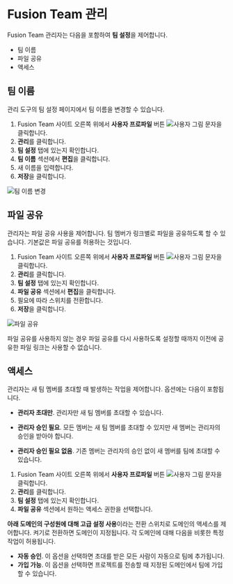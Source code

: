 Fusion Team 관리
==============

Fusion Team 관리자는 다음을 포함하여 **팀 설정**을 제어합니다.

*   팀 이름
*   파일 공유
*   액세스

팀 이름
----

관리 도구의 팀 설정 페이지에서 팀 이름을 변경할 수 있습니다.

1.  Fusion Team 사이트 오른쪽 위에서 **사용자 프로파일** 버튼 ![사용자 그림 문자](https://help.autodesk.com/cloudhelp/KOR/Fusion-Import/images/user-glyph.png)을 클릭합니다.
2.  **관리**를 클릭합니다.
3.  **팀 설정** 탭에 있는지 확인합니다.
4.  **팀 이름** 섹션에서 **편집**을 클릭합니다.
5.  새 이름을 입력합니다.
6.  **저장**을 클릭합니다.

![팀 이름 변경](https://help.autodesk.com/cloudhelp/KOR/Fusion-Import/images/change-hub-name.png)

파일 공유
-----

관리자는 파일 공유 사용을 제어합니다. 팀 멤버가 링크별로 파일을 공유하도록 할 수 있습니다. 기본값은 파일 공유를 허용하는 것입니다.

1.  Fusion Team 사이트 오른쪽 위에서 **사용자 프로파일** 버튼 ![사용자 그림 문자](https://help.autodesk.com/cloudhelp/KOR/Fusion-Import/images/user-glyph.png)을 클릭합니다.
2.  **관리**를 클릭합니다.
3.  **팀 설정** 탭에 있는지 확인합니다.
4.  **파일 공유** 섹션에서 **편집**을 클릭합니다.
5.  필요에 따라 스위치를 전환합니다.
6.  **저장**을 클릭합니다.

![파일 공유](https://help.autodesk.com/cloudhelp/KOR/Fusion-Import/images/team-admin-file-share.png)

파일 공유를 사용하지 않는 경우 파일 공유를 다시 사용하도록 설정할 때까지 이전에 공유한 파일 링크는 사용할 수 없습니다.

액세스
---

관리자는 새 팀 멤버를 초대할 때 발생하는 작업을 제어합니다. 옵션에는 다음이 포함됩니다.

*   **관리자 초대만**. 관리자만 새 팀 멤버를 초대할 수 있습니다.
    
*   **관리자 승인 필요**. 모든 멤버는 새 팀 멤버를 초대할 수 있지만 새 멤버는 관리자의 승인을 받아야 합니다.
    
*   **관리자 승인 필요 없음**. 기존 멤버는 관리자의 승인 없이 새 멤버를 팀에 초대할 수 있습니다.
    

1.  Fusion Team 사이트 오른쪽 위에서 **사용자 프로파일** 버튼 ![사용자 그림 문자](https://help.autodesk.com/cloudhelp/KOR/Fusion-Import/images/user-glyph.png)을 클릭합니다.
2.  **관리**를 클릭합니다.
3.  **팀 설정** 탭에 있는지 확인합니다.
4.  **파일 공유** 섹션에서 원하는 액세스 권한을 선택합니다.

**아래 도메인의 구성원에 대해 고급 설정 사용**이라는 전환 스위치로 도메인의 액세스를 제어합니다. 켜기로 전환하면 도메인이 지정됩니다. 각 도메인에 대해 다음을 비롯한 특정 작업이 허용됩니다.

*   **자동 승인**. 이 옵션을 선택하면 초대를 받은 모든 사람이 자동으로 팀에 추가됩니다.
*   **가입 가능**. 이 옵션을 선택하면 프로젝트를 전송할 때 지정된 도메인에서 팀에 가입할 수 있습니다.